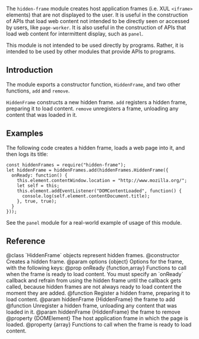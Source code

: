 <!-- contributed by Myk Melez [myk@mozilla.org] -->

The `hidden-frame` module creates host application frames (i.e. XUL `<iframe>`
elements) that are not displayed to the user.  It is useful in the construction
of APIs that load web content not intended to be directly seen or accessed
by users, like `page-worker`.  It is also useful in the construction of APIs
that load web content for intermittent display, such as `panel`.

This module is not intended to be used directly by programs.  Rather, it is
intended to be used by other modules that provide APIs to programs.

Introduction
------------

The module exports a constructor function, `HiddenFrame`, and two other
functions, `add` and `remove`.

`HiddenFrame` constructs a new hidden frame.  `add` registers a hidden frame,
preparing it to load content.  `remove` unregisters a frame, unloading any
content that was loaded in it.

Examples
--------

The following code creates a hidden frame, loads a web page into it, and then
logs its title:

    const hiddenFrames = require("hidden-frame");
    let hiddenFrame = hiddenFrames.add(hiddenFrames.HiddenFrame({
      onReady: function() {
        this.element.contentWindow.location = "http://www.mozilla.org/";
        let self = this;
        this.element.addEventListener("DOMContentLoaded", function() {
          console.log(self.element.contentDocument.title);
        }, true, true);
      }
    }));

See the `panel` module for a real-world example of usage of this module.

Reference
---------
<api name="HiddenFrame">
@class
`HiddenFrame` objects represent hidden frames.
<api name="HiddenFrame">
@constructor
Creates a hidden frame.
@param options {object}
  Options for the frame, with the following keys:
  @prop onReady {function,array}
    Functions to call when the frame is ready to load content.  You must specify
    an `onReady` callback and refrain from using the hidden frame until
    the callback gets called, because hidden frames are not always ready to load
    content the moment they are added.
</api>

<api name="add">
@function
Register a hidden frame, preparing it to load content.
@param hiddenFrame {HiddenFrame} the frame to add
</api>

<api name="remove">
@function
Unregister a hidden frame, unloading any content that was loaded in it.
@param hiddenFrame {HiddenFrame} the frame to remove
</api>

<api name="element">
@property {DOMElement}
The host application frame in which the page is loaded.
</api>

<api name="onReady">
@property {array}
Functions to call when the frame is ready to load content.
</api>
</api>
